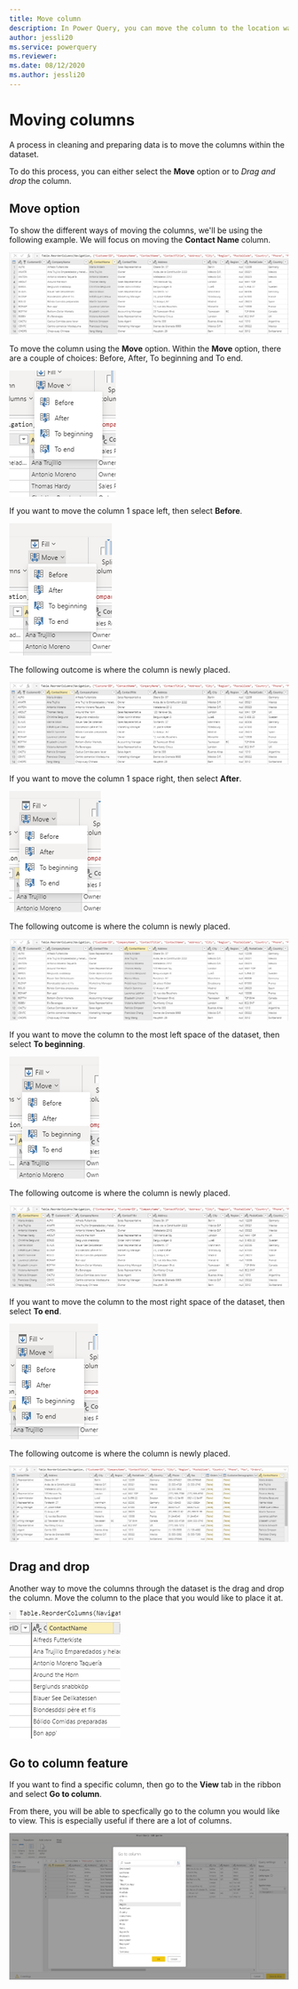 ```yaml
---
title: Move column
description: In Power Query, you can move the column to the location wanted.
author: jessli20
ms.service: powerquery
ms.reviewer: 
ms.date: 08/12/2020
ms.author: jessli20
---
```


# Moving columns

A process in cleaning and preparing data is to move the columns within the dataset. 

To do this process, you can either select the **Move** option or to *Drag and drop* the column.


## Move option

To show the different ways of moving the columns, we'll be using the following example.
We will focus on moving the **Contact Name** column.

![Move Column Move Options](images/move-column-before.png)

To move the column using the **Move** option. Within the **Move** option, there are a couple of choices: Before, After, To beginning and To end.

![Move Column Move Options](images/move-column-move-options.png)


If you want to move the column 1 space left, then select **Before**.

![Move Column Move Before](images/move-column-move-before.png)

The following outcome is where the column is newly placed.

![Move Column Move Before](images/move-column-move-before-done.png)


If you want to move the column 1 space right, then select **After**.

![Move Column Move After](images/move-column-move-after.png)

The following outcome is where the column is newly placed.

![Move Column Move After](images/move-column-move-after-done.png)


If you want to move the column to the most left space of the dataset, then select **To beginning**.

![Move Column Move To Beginning](images/move-column-move-to-beginning.png)

The following outcome is where the column is newly placed.

![Move Column Move To Beginning](images/move-column-move-to-beginning-done.png)


If you want to move the column to the most right space of the dataset, then select **To end**.

![Move Column Move To End](images/move-column-move-to-end.png)

The following outcome is where the column is newly placed.

![Move Column Move To End](images/move-column-move-to-end-done.png)


## Drag and drop

Another way to move the columns through the dataset is the drag and drop the column.
Move the column to the place that you would like to place it at.

![Move Column Drag and Drop](images/move-column-drag-and-drop.png)

## Go to column feature

If you want to find a specific column, then go to the **View** tab in the ribbon and select **Go to column**.

From there, you will be able to specfically go to the column you would like to view. This is especially useful if there are a lot of columns.

![Move Column Go to Column](images/move-column-go-to-column.png)

